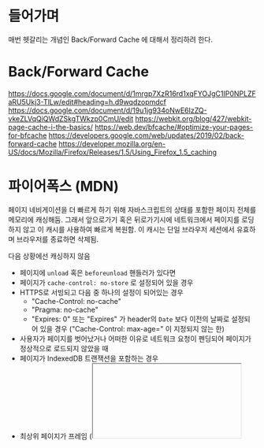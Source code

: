 # 들어가며

 매번 헷갈리는 개념인 Back/Forward Cache 에 대해서 정리하려 한다.

# Back/Forward Cache



https://docs.google.com/document/d/1mrgp7XzR16rd1xqFYOJgC1IP0NPLZFaRU5Ukj3-TlLw/edit#heading=h.d9wqdzopmdcf
https://docs.google.com/document/d/19u1jg934oNwE6IzZQ-vkeZLVqQiQWdZSkgTWkzp0CmU/edit
https://webkit.org/blog/427/webkit-page-cache-i-the-basics/
https://web.dev/bfcache/#optimize-your-pages-for-bfcache
https://developers.google.com/web/updates/2019/02/back-forward-cache
https://developer.mozilla.org/en-US/docs/Mozilla/Firefox/Releases/1.5/Using_Firefox_1.5_caching

# 파이어폭스 (MDN)
페이지 네비게이션을 더 빠르게 하기 위해 자바스크립트의 상태를 포함한 페이지 전체를 메모리에 캐싱해둠. 그래서 앞으로가기 혹은 뒤로가기시에 네트워크에서 페이지를 로딩하지 않고 이 캐시를 사용하여 빠르게 복원함. 이 캐시는 단일 브라우저 세션에서 유효하며 브라우저를 종료하면 삭제됨.

다음 상황에선 캐싱하지 않음
- 페이지에 `unload` 혹은 `beforeunload` 핸들러가 있다면
- 페이지가 `cache-control: no-store` 로 설정되어 있을 경우
- HTTPS로 서빙되고 다음 중 하나의 설정이 되어있는 경우
  + "Cache-Control: no-cache"
  + "Pragma: no-cache"
  + "Expires: 0" 또는 "Expires" 가 header의 `Date` 보다 이전의 날짜로 설정되어 있을 경우 ("Cache-Control: max-age=" 이 지정되지 않는 한)
- 사용자가 페이지를 벗어났거나 어떠한 이유로 네트워크 요청이 펜딩되어 페이지가 정상적으로 로드되지 않았을 때
- 페이지가 IndexedDB 트랜잭션을 포함하는 경우
- 최상위 페이지가 프레임 (<iframe> 등) 을 포함하고 있는 경우

새로운 두개 브라우저 이벤트가 추가됨

파이어폭스 1.5에 추가된듯. 이 이벤트가 있어도 레거시 브라우저를 포함한 다른 브라우저에도 정상적으로 동작함.

사파리에는 아래 버전에서 추가된것 같다.
Note: as of 10-2009 development versions of Safari added support for these new events (see the [webkit bug](https://bugs.webkit.org/show_bug.cgi?id=28758)).

웹 페이지 동작 표준은
1. 유저가 페이지로 네비게이션 하면
2. 페이지가 로드되면서 나서 인라인 스크립트가 실행되고
3. 페이지가 전부 로드되고 나면 `onload` 핸들러가 실행됨

캐시되어있는 페이지에 진입하면 인라인 스크립트와 `onload` 핸들러는 동작안함.

대신 `pageshow` 이벤트 잡아서 쓰면됨 (`onload`가 동작하지 않으므로)

반대로 `unload` 도 동작하지 않으므로 `pagehide` 잡아서 쓰면 됨

위 두 이벤트는 캐시된 페이지의 진입이 아닌 최초 진입이라면 `persisted` 의 값이 `true` 로 설정되어 있음

```html
<!DOCTYPE HTML PUBLIC "-//W3C//DTD HTML 4.01 Transitional//EN"
   "http://www.w3.org/TR/html4/loose.dtd">
<HTML>
<head>
<title>Order query Firefox 1.5 Example</title>
<style type="text/css">
body, p {
	font-family: Verdana, sans-serif;
	font-size: 12px;
   	}
</style>
<script type="text/javascript">
function onLoad() {
	loadOnlyFirst();
	onPageShow();
}

function onPageShow() {
//calculate current time
	var currentTime= new Date();
	var year=currentTime.getFullYear();
	var month=currentTime.getMonth()+1;
	var day=currentTime.getDate();
	var hour=currentTime.getHours();
	var min=currentTime.getMinutes();
	var sec=currentTime.getSeconds();
	var mil=currentTime.getMilliseconds();
	var displayTime = (month + "/" + day + "/" + year + " " +
		hour + ":" + min + ":" + sec + ":" + mil);
	document.getElementById("timefield").value=displayTime;
}

function loadOnlyFirst() {
	document.zipForm.name.focus();
}
</script>
</head>
<body onload="onLoad();" onpageshow="if (event.persisted) onPageShow();">
<h2>Order query</h2>

<form name="zipForm" action="http://www.example.com/formresult.html" method="get">
<label for="timefield">Date and time:</label>
<input type="text" id="timefield"><br>
<label for="name">Name:</label>
<input type="text" id="name"><br>
<label for="address">Email address:</label>
<input type="text" id="address"><br>
<label for="order">Order number:</label>
<input type="text" id="order"><br>
<input type="submit" name="submit" value="Submit Query">
</form>
</body>
</html>
```

위 예제는 사용자가 페이지를 벗어낫다 다시 돌아오면 현재 시간을 다시 계산해서 보여주게 됨

```html
<script>
function onLoad() {
	loadOnlyFirst();

//calculate current time
	var currentTime= new Date();
	var year = currentTime.getFullYear();
	var month = currentTime.getMonth()+1;
	var day = currentTime.getDate();
	var hour=currentTime.getHours();
	var min=currentTime.getMinutes();
	var sec=currentTime.getSeconds();
	var mil=currentTime.getMilliseconds();
	var displayTime = (month + "/" + day + "/" + year + " " +
		hour + ":" + min + ":" + sec + ":" + mil);
	document.getElementById("timefield").value=displayTime;
}

function loadOnlyFirst() {
	document.zipForm.name.focus();
}
</script>
</head>

<body onload="onLoad();">
```

하지만 이 예제는 처음 페이지에 진입했을때 시간이 캐시되고 사용자가 페이지를 벗어났다 다시 돌아와도 이전의 시간이 캐시되어 보여지게 됨

# 사파리 (Webkit 레퍼런스)

웹킷 페이지 캐시

웹킷의 페이지 캐시 = 파이어폭스의 Back-Forward Cache = 오페라의 Fast History Navigation

이에 대한 웹킷의 구현을 "Page Cache" 라고 지칭함으로써 웹킷의 "Back/Forward List" 와 혼란을 줄이고자 함.

페이지 캐시는 최종사용자가 웹페이지를 더 부드럽게 네비게이션하기 위한 기능임

엄밀히 말하면 [HTTP Sense](https://www.ietf.org/rfc/rfc2616.txt) 에서 얘기하는 캐시와는 다름

원본 리소스가 디스크에 저장되는 "disk cache" 와는 결이 다름 ??

그리고 웹킷이 여러 웹 페이지에서 공유하기 위해 디코딩된 리소스를 메모리에 가지고 있는 관습적인 의미의 "memory cache" 와도 차이가 있다 ??

간단히 얘기하면 사용자가 페이지를 벗어날때 페이지를 "pause" 하고 다시 돌아오면 "play" 하는것과 같음

사용자가 링크를 클릭하여 새로운 페이지로 네비게이션하면 이전 페이지가 완전히 제거되는 경우가 많음

돔이 제거되면 자바스크립트 객체는 가비지 컬렉터의 수집 대상이 되고 플러그인은 제거되며 디코딩된 이미지 데이터가 삭제되고 기타 다른 정리를 위한 일들이 일어남

위의 일들이 일어나면 사용자가 뒤로가기를 클릭했을때 고통스러워짐. 웹킷은 아마 리소스를 네트워크를 통해 다시 내려받고 메인 HTML 파일을 다시 파싱하고 스크립트를 다시 실행시키고 이미지를 다시 디코딩하고 페이지를 다시 레이아웃하고 적절한 위치로 스크롤을 다시 옮겨주고 스크린을 다시 그려줘야 함. 이 모든 작업은 시간을 소비하고 CPU를 사용하며 배터리를 소모시킨다.

이상적으로 이전 페이지는 페이지 캐시로 대체할 수 있다.

화면에 표시되지 않더라도 페이지 전체를 메모리에 저장함. 전부 파괴하는 대신 일시정지 시키고 뒤로가기 버튼을 눌렀을 경우 다시 재생시키는것

뒤로가기시 이전에 보던 페이지를 거의 즉시 볼 수 있어 더 나은 사용자 경험을 제공함

이렇게 좋은 페이지 캐시가 동작하지 않을때 그 이유는?

#### 몇몇 페이지는 흥미롭지 않음?

페이지가 정확히 동일한 상태를 반환하지 않는다면 이걸 캐싱하는건 의미가 없음

예를 들어 페이지가 로딩이 끝나지 않았을 경우나, 페이지가 로딩중에 에러가 났거나, 사용자를 새로운 URL로 이동시키기 위해서만 존재하는 리다이렉션 페이지이거나..

#### 몇몇 페이지는 너무 복잡함

어떻게 "pause" 할지 찾아내기 어려운 페이지는 페이지 캐시 대상으로 고려되지 않음

예를들어 플러그인은 Webkit이 "pause" 버튼을 누르지 않도록 원하는 모든것을 할 수 있는 네이티브 코드를 포함하고 있다...???

또다른 예로는 Webkit이 역사적으로 캐시하지 않은 멀티 프레임을 가지고 있는 페이지가 있음

#### 보안이 필요한 페이지

HTTPS 사이트의 서버 관리자는 종종 보안문제를 겪으며 브라우저의 동작에 민감하게 반응한다.

예를들어, 금융기관의 경우 고객이 허용하기 전 각 브라우저의 동작을 철저히 확인한다.

그중 Back/Forward 동작은 특히나 주의가 필요함. 이런 기관들은 당연히 사용자가 탐색할 때 브라우저에 남겨진 데이터의 유형에 대해 매우 까다로움.

그 결과, 웹킷은 처음부터 페이지 캐시에서 모든 HTTPS 사이트를 허용하지 않도록 하여 보수적으로 접근하였다.

보다 세밀한 접근 방식은 사용자 경험을 개선하는 데 큰 도움이 될 수 있다.

#### 계획된 개선
현재 스펙으로 처리할 수 없는 몇가지 중요한 케이스가 있고, 개선의 여지가 있다.

웹킷의 페이지 캐시는 첫번째 사파리 베타 릴리즈 전인 2002년에 작성되었음. 이 기능은 그 당시 웹킷의 아키텍처와 2002년 Web의 풍경을 모두 반영했다.

2009년도의 웹은 많은 변화가 있었고 (...) 페이지 캐시도 이에 맞게 끌어올려야만 했다. 다행히 이 작업은 순조롭게 진행중이다.

예를들어 [revision 48306](https://trac.webkit.org/changeset/48036/webkit) 에서 주요한 제약사항이 해결되어 프레임을 포함하는 페이지 또한 페이지 캐시될 수 있다. 최신 nigthly 버전의 웹킷을 사용하여 브라우징을 한다면 더 빨라졌단걸 느낄 수 있었을것..

하지만 아직 개선되어야 할 점이 더 많음

플러그인이 개선해야할 리스트중 다음으로 큰 부분. 앞서 얘기했듯 플러그인은 원하는 네이티브 코드를 실행시킬 수 있으므로 "pause" 버튼을 안정적으로 누를 수 없다.

초기 버전의 웹킷은 몇가지 타입의 플러그인과 함께 단일 프레임 페이지들을 다루었음.
웹킷은 페이지를 떠날때 플러그인을 해제하고 사용자가 돌아왔을 때 플러그인을 복원함.

그러나 WebCore 에 대한 작업이 계속되면서 더 빠르고 쉽게 포팅하여 이러한 기능은 사라졌다?

[Bug #13634](https://bugs.webkit.org/show_bug.cgi?id=13634) 는 모든 페이지의 모든 플러그인이 동작하도록 지원한다.

그 다음으로는 HTTPS 페이지인데, 현재는 전부다 캐시를 태우지 않지만 선택적으로 접근하여 이러한 기관들의 요구를 만족시키면서도 유저들에게 캐시의 이점을 제공할 것임

[Bug #26777](http://webkit.org/b/26777) 은 응답 헤더에 `cache-control: no-store` 또는 `cache-control: no-cache` 가 포함되지 않는 한 HTTPS 페이지를 캐시하도록 허용했음. 이는 기관들이 선택적으로 컨텐츠를 보호할 수 있는 수단을 제공함.

#### Unload Handlers

unload 이벤트는 사용자가 페이지를 닫을 때 정리하는 작업을 하기 위해 설계되었음

그렇기 때문에 페이지가 터미널 상태에 있다고 가정하고 페이지의 주요한 부분을 파괴할 수 도 있는 정리 작업을 진행할 수 있기 때문에 브라우저는 페이지가 페이지 캐시에 캐싱되기 전에 unload 이벤트를 발생시킬 수 없다. unload 이벤트 핸들러를 통해 페이지의 주요한 로직을 정리해버리면 페이지 캐싱하는 의미가 없으니까.

그러나 만약 브라우저가 unload 핸들러 없이 페이지를 페이지 캐시에 캐싱한다면, 그 페이지는 브라우저가 "pauesd" 된 동안 제거될 가능성이 있지만 중요한 작업이 포함되어 있을지도 모르는 정리 작업은 동작하지 않게 됨

unload 이벤트의 목적은 '페이지를 닫을 때 중요한 작업을 허용하는 것' 이기 때문에 모든 주요 브라우저가 unload 이벤트 핸들러를 가진 페이지를 페이지 캐싱에 캐싱하지 않으며 이는 사용자 경험에 직접적인 부정적인 영향을 끼치게 된다.

아직 해결하지 못한 숙제이니 계속 지켜봐줘~~
